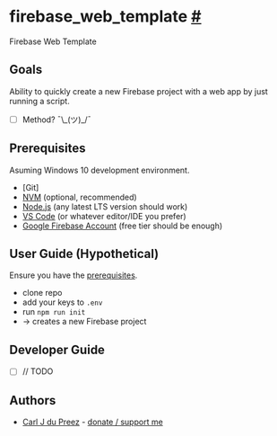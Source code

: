 # firebase_web_template [#](https://github.com/carljdp/firebase_web_template#firebase_web_template)

Firebase Web Template

## Goals

Ability to quickly create a new Firebase project with a web app by just running a script.

- [ ] Method? ¯\\\_(ツ)\_/¯

## Prerequisites

Asuming Windows 10 development environment.

- [Git]
- [NVM](https://github.com/coreybutler/nvm-windows/releases) (optional, recommended)
- [Node.js](https://nodejs.org/en/) (any latest LTS version should work)
- [VS Code](https://code.visualstudio.com/) (or whatever editor/IDE you prefer)
- [Google Firebase Account](https://firebase.google.com/) (free tier should be enough)

## User Guide (Hypothetical)

Ensure you have the [prerequisites](#prerequisites).

- clone repo
- add your keys to `.env`
- run `npm run init`
- -> creates a new Firebase project

## Developer Guide

- [ ] // TODO

## Authors

- [Carl J du Preez](https://github.com/CarlJdP) - [donate / support me](https://linktr.ee/CarlJdP)
